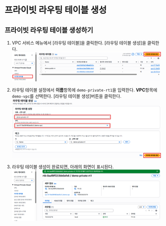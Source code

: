 # 프라이빗 라우팅 테이블 생성

## 프라이빗 라우팅 테이블 생성하기
1. VPC 서비스 메뉴에서 [라우팅 테이블]을 클릭한다. [라우팅 테이블 생성]을 클릭한다.
   ![라우팅 테이블 생성](../../images/4/26-1.png)

2. 라우팅 테이블 설정에서 **이름**항목에 `demo-private-rt1`을 입력한다. **VPC**항목에 `demo-vpc`를 선택한다. [라우팅 테이블 생성]버튼을 클릭한다.
   ![라우팅 테이블 설정](../../images/4/26-2.png)

3. 라우팅 테이블 생성이 완료되면, 아래의 화면이 표시된다.
   ![라우팅 테이블 생성](../../images/4/26-3.png)